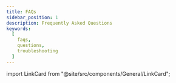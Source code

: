 ```yaml
---
title: FAQs
sidebar_position: 1
description: Frequently Asked Questions
keywords:
  [
    faqs,
    questions,
    troubleshooting
  ]
---
```


import LinkCard from "@site/src/components/General/LinkCard";

<LinkCard
	title="Installation and Updates"
  url="/sdk/faqs/installation_updates"
  description="How to install or update the SDK"
  type="sdk"
/>
<LinkCard
	title="Import errors"
  url="/sdk/faqs/import_errors"
  description="Issues at the time of importing new modules"
  type="sdk"
/>
<LinkCard
	title="General Operation"
  url="/sdk/faqs/general_operation"
  description="Generic operations when using the terminal"
  type="sdk"
/>
<LinkCard
	title="Data and Sources"
  url="/sdk/faqs/data_sources"
  description="How does the data access works"
  type="sdk"
/>
<LinkCard
	title="Bugs, Support and Feedback"
  url="/sdk/faqs/bugs_support_feedback"
  description="Common bugs and suppport/feedback channels"
  type="sdk"
/>
<LinkCard
	title="Developer Issues"
  url="/sdk/faqs/developer_issues"
  description="Common developer issues"
  type="sdk"
/>
